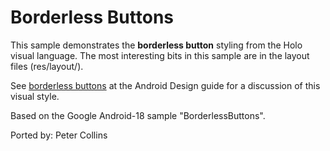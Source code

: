 Borderless Buttons
==================

This sample demonstrates the **borderless button** styling from the Holo visual language.
The most interesting bits in this sample are in the layout files (res/layout/).

See [borderless buttons](http://developer.android.com/design/building-blocks/buttons.html#borderless) at the Android Design guide for a discussion of this visual style.

Based on the Google Android-18 sample "BorderlessButtons".

Ported by: Peter Collins
 
